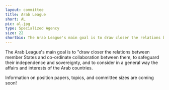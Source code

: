 ```yaml
---
layout: committee
title: Arab League
short: AL
pic: al.jpg
type: Specialized Agency
size: 22
shortbio: The Arab League's main goal is to draw closer the relations between member States and co-ordinate collaboration between them, to safeguard their independence and sovereignty, and to consider in a general way the affairs and interests of the Arab countries.
---
```


The Arab League's main goal is to "draw closer the relations between member States and co-ordinate collaboration between them, to safeguard their independence and sovereignty, and to consider in a general way the affairs and interests of the Arab countries.

Information on position papers, topics, and committee sizes are coming soon!
